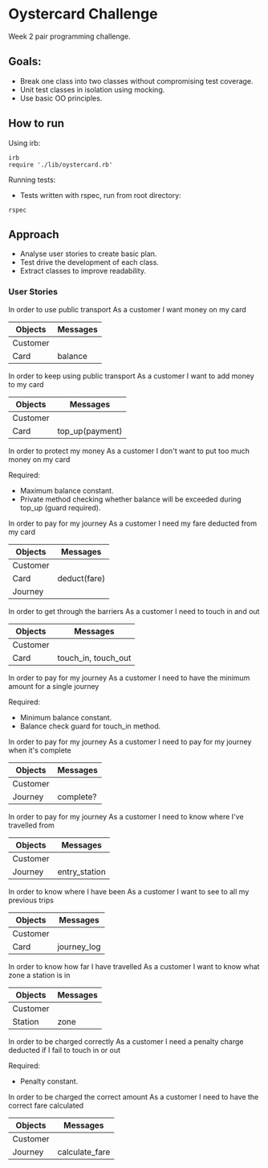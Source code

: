 # Oystercard Challenge

Week 2 pair programming challenge.

## Goals:
- Break one class into two classes without compromising test coverage.
- Unit test classes in isolation using mocking.
- Use basic OO principles.

## How to run

Using irb:
```
irb
require './lib/oystercard.rb'
```
Running tests:
- Tests written with rspec, run from root directory:
```
rspec
```

## Approach
- Analyse user stories to create basic plan.
- Test drive the development of each class.
- Extract classes to improve readability.

### User Stories

In order to use public transport
As a customer
I want money on my card

|Objects|Messages|
|----------|-----------|
|Customer||
|Card|balance|

In order to keep using public transport
As a customer
I want to add money to my card

|Objects|Messages|
|----------|-----------|
|Customer||
|Card|top_up(payment)|

In order to protect my money
As a customer
I don't want to put too much money on my card

Required:
- Maximum balance constant.
- Private method checking whether balance will be exceeded during top_up (guard required).

In order to pay for my journey
As a customer
I need my fare deducted from my card

|Objects|Messages|
|----------|-----------|
|Customer||
|Card|deduct(fare)|
|Journey||

In order to get through the barriers
As a customer
I need to touch in and out

|Objects|Messages|
|----------|-----------|
|Customer||
|Card|touch_in, touch_out|

In order to pay for my journey
As a customer
I need to have the minimum amount for a single journey

Required:
- Minimum balance constant.
- Balance check guard for touch_in method.

In order to pay for my journey
As a customer
I need to pay for my journey when it's complete

|Objects|Messages|
|----------|-----------|
|Customer||
|Journey|complete?|

In order to pay for my journey
As a customer
I need to know where I've travelled from

|Objects|Messages|
|----------|-----------|
|Customer||
|Journey|entry_station|

In order to know where I have been
As a customer
I want to see to all my previous trips

|Objects|Messages|
|----------|-----------|
|Customer||
|Card|journey_log|

In order to know how far I have travelled
As a customer
I want to know what zone a station is in

|Objects|Messages|
|----------|-----------|
|Customer||
|Station|zone|

In order to be charged correctly
As a customer
I need a penalty charge deducted if I fail to touch in or out

Required:
- Penalty constant.

In order to be charged the correct amount
As a customer
I need to have the correct fare calculated

|Objects|Messages|
|----------|-----------|
|Customer||
|Journey|calculate_fare|
